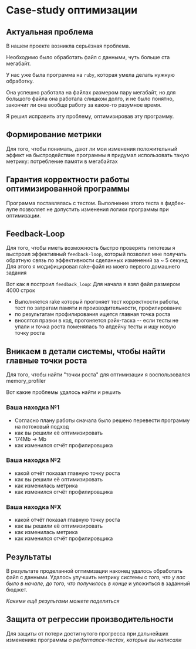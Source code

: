 # Case-study оптимизации

## Актуальная проблема
В нашем проекте возникла серьёзная проблема.

Необходимо было обработать файл с данными, чуть больше ста мегабайт.

У нас уже была программа на `ruby`, которая умела делать нужную обработку.

Она успешно работала на файлах размером пару мегабайт, но для большого файла она работала слишком долго, и не было понятно, закончит ли она вообще работу за какое-то разумное время.

Я решил исправить эту проблему, оптимизировав эту программу.

## Формирование метрики
Для того, чтобы понимать, дают ли мои изменения положительный эффект на быстродействие программы я придумал использовать такую метрику: потребление памяти в мегабайтах

## Гарантия корректности работы оптимизированной программы
Программа поставлялась с тестом. Выполнение этого теста в фидбек-лупе позволяет не допустить изменения логики программы при оптимизации.

## Feedback-Loop
Для того, чтобы иметь возможность быстро проверять гипотезы я выстроил эффективный `feedback-loop`, который позволил мне получать обратную связь по эффективности сделанных изменений за ~ 5 секунд
Для этого я модифицировал rake-файл из моего первого домашнего задания

Вот как я построил `feedback_loop`:
Для начала я взял файл размером 4000 строк
- Выполняется rake который прогоняет тест корректности работы, тест по затратам памяти и производительности, профилирование
- по результатам профилирования ищется главная точка роста
- вносятся правки в код, прогоняется рэйк-таска -- если тесты не упали и точка роста поменялась то апдейчу тесты и ищу новую точку роста

## Вникаем в детали системы, чтобы найти главные точки роста
Для того, чтобы найти "точки роста" для оптимизации я воспользовался memory_profiler

Вот какие проблемы удалось найти и решить

### Ваша находка №1
- Согласно плану работы сначала было решено перевести программу на потоковый подход
- как вы решили её оптимизировать
- 174Mb -> Mb
- как изменился отчёт профилировщика

### Ваша находка №2
- какой отчёт показал главную точку роста
- как вы решили её оптимизировать
- как изменилась метрика
- как изменился отчёт профилировщика

### Ваша находка №X
- какой отчёт показал главную точку роста
- как вы решили её оптимизировать
- как изменилась метрика
- как изменился отчёт профилировщика

## Результаты
В результате проделанной оптимизации наконец удалось обработать файл с данными.
Удалось улучшить метрику системы с *того, что у вас было в начале, до того, что получилось в конце* и уложиться в заданный бюджет.

*Какими ещё результами можете поделиться*

## Защита от регрессии производительности
Для защиты от потери достигнутого прогресса при дальнейших изменениях программы *о performance-тестах, которые вы написали*
